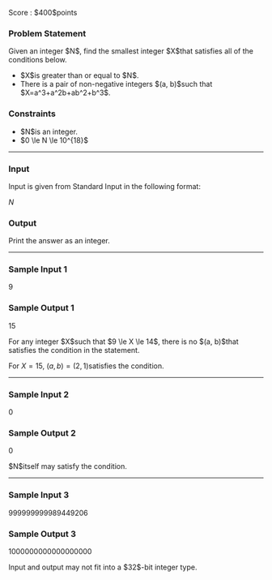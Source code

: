 
<div>

<span>

<span>

<p>
Score : $400$points
</p>

<div>

<section>

### **Problem Statement**

<p>
Given an integer $N$, find the smallest integer $X$that satisfies all of the conditions below.
</p>

<ul>

<li>
$X$is greater than or equal to $N$.
</li>

<li>
There is a pair of non-negative integers $(a, b)$such that $X=a^3+a^2b+ab^2+b^3$.
</li>

</ul>

</section>

</div>

<div>

<section>

### **Constraints**

<ul>

<li>
$N$is an integer.
</li>

<li>
$0 \le N \le 10^{18}$
</li>

</ul>

</section>

</div>

---

<div>

<div>

<section>

### **Input**

<p>
Input is given from Standard Input in the following format:
</p>

<div>

$N$
</div>

</section>

</div>

<div>

<section>

### **Output**

<p>
Print the answer as an integer.
</p>

</section>

</div>

</div>

---

<div>

<section>

### **Sample Input 1**

<div>

9

</div>

</section>

</div>

<div>

<section>

### **Sample Output 1**

<div>

15

</div>

<p>
For any integer $X$such that $9 \le X \le 14$, there is no $(a, b)$that satisfies the condition in the statement.

For $X=15$, $(a,b)=(2,1)$satisfies the condition.
</p>

</section>

</div>

---

<div>

<section>

### **Sample Input 2**

<div>

0

</div>

</section>

</div>

<div>

<section>

### **Sample Output 2**

<div>

0

</div>

<p>
$N$itself may satisfy the condition.
</p>

</section>

</div>

---

<div>

<section>

### **Sample Input 3**

<div>

999999999989449206

</div>

</section>

</div>

<div>

<section>

### **Sample Output 3**

<div>

1000000000000000000

</div>

<p>
Input and output may not fit into a $32$-bit integer type.
</p>

</section>

</div>

</span>

</span>

</div>
